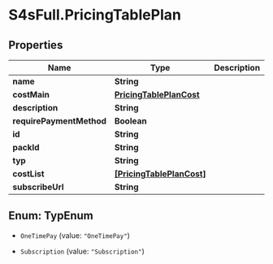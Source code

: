 # S4sFull.PricingTablePlan

## Properties
Name | Type | Description | Notes
------------ | ------------- | ------------- | -------------
**name** | **String** |  | [optional] 
**costMain** | [**PricingTablePlanCost**](PricingTablePlanCost.md) |  | [optional] 
**description** | **String** |  | [optional] 
**requirePaymentMethod** | **Boolean** |  | [optional] 
**id** | **String** |  | [optional] 
**packId** | **String** |  | [optional] 
**typ** | **String** |  | [optional] 
**costList** | [**[PricingTablePlanCost]**](PricingTablePlanCost.md) |  | [optional] 
**subscribeUrl** | **String** |  | [optional] 


<a name="TypEnum"></a>
## Enum: TypEnum


* `OneTimePay` (value: `"OneTimePay"`)

* `Subscription` (value: `"Subscription"`)




